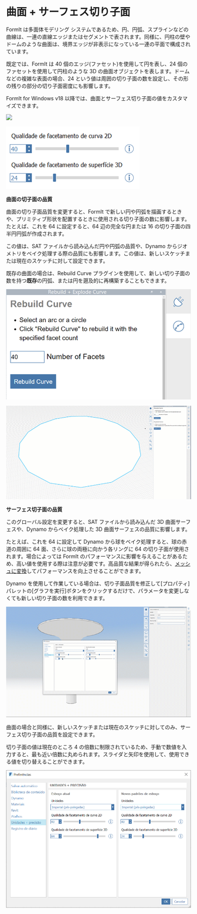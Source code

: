 # 曲面 + サーフェス切り子面

FormIt は多面体モデリング システムであるため、円、円弧、スプラインなどの曲線は、一連の直線エッジまたはセグメントで表されます。同様に、円柱の壁やドームのような曲面は、境界エッジが非表示になっている一連の平面で構成されています。

既定では、FormIt は 40 個のエッジ(ファセット)を使用して円を表し、24 個のファセットを使用して円柱のような 3D の曲面オブジェクトを表します。ドームなどの複雑な表面の場合、24 という値は周囲の切り子面の数を設定し、その形の残りの部分の切り子面密度にも影響します。

FormIt for Windows v18 以降では、曲面とサーフェス切り子面の値をカスタマイズできます。

![](../.gitbook/assets/faceting\_planter.gif)

![](../.gitbook/assets/faceting.png)

**曲面の切子面の品質**

曲面の切り子面品質を変更すると、FormIt で新しい円や円弧を描画するときや、プリミティブ形状を配置するときに使用される切り子面の数に影響します。たとえば、これを 64 に設定すると、64 辺の完全な円または 16 の切り子面の四半円円弧が作成されます。

この値は、SAT ファイルから読み込んだ円や円弧の品質や、Dynamo からジオメトリをベイク処理する際の品質にも影響します。この値は、新しいスケッチまたは現在のスケッチに対して設定できます。

既存の曲面の場合は、Rebuild Curve プラグインを使用して、新しい切り子面の数を持つ**既存**の円弧、または円を遡及的に再構築することもできます。

![](<../.gitbook/assets/screen-shot-2020-01-10-at-1.20.53-pm (1).png>)

![](<../.gitbook/assets/faceting_rebuild-curve (1).gif>)

**サーフェス切子面の品質**

このグローバル設定を変更すると、SAT ファイルから読み込んだ 3D 曲面サーフェスや、Dynamo からベイク処理した 3D 曲面サーフェスの品質に影響します。

たとえば、これを 64 に設定して Dynamo から球をベイク処理すると、球の赤道の周囲に 64 面、さらに球の両極に向かう各リングに 64 の切り子面が使用されます。場合によっては FormIt のパフォーマンスに影響を与えることがあるため、高い値を使用する際は注意が必要です。高品質な結果が得られたら、[メッシュに変換](meshes.md)してパフォーマンスを向上させることができます。

Dynamo を使用して作業している場合は、切り子面品質を修正して[プロパティ]パレットの[グラフを実行]ボタンをクリックするだけで、パラメータを変更しなくても新しい切り子面の数を利用できます。

![](<../.gitbook/assets/faceting_column (1).gif>)

曲面の場合と同様に、新しいスケッチまたは現在のスケッチに対してのみ、サーフェス切り子面の品質を設定できます。

切り子面の値は現在のところ 4 の倍数に制限されているため、手動で数値を入力すると、最も近い倍数に丸められます。スライダと矢印を使用して、使用できる値を切り替えることができます。

![](<../.gitbook/assets/units-+-precision (1).png>)
